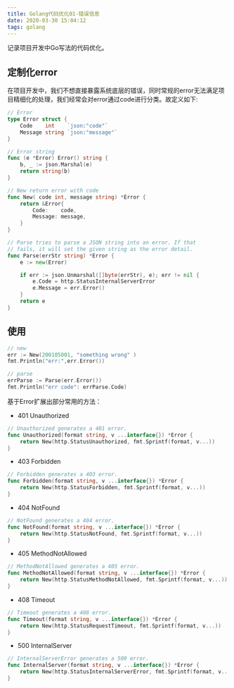 ```yaml
---
title: Golang代码优化01-错误信息
date: 2020-03-30 15:04:12
tags: golang
---
```

记录项目开发中Go写法的代码优化。

## 定制化error
在项目开发中，我们不想直接暴露系统底层的错误，同时常规的error无法满足项目精细化的处理，我们经常会对error通过code进行分类。故定义如下:
```go
// Error 
type Error struct {
	Code    int    `json:"code"`
	Message string `json:"message"`
}

// Error string
func (e *Error) Error() string {
	b, _ := json.Marshal(e)
	return string(b)
}

// New return error with code
func New( code int, message string) *Error {
	return &Error{
		Code:    code,
		Message: message,
	}
}

// Parse tries to parse a JSON string into an error. If that
// fails, it will set the given string as the error detail.
func Parse(errStr string) *Error {
	e := new(Error)

	if err := json.Unmarshal([]byte(errStr), e); err != nil {
		e.Code = http.StatusInternalServerError
		e.Message = err.Error()
	}
	return e
}
```

## 使用
```go
// new
err := New(200105001, "something wrong" )
fmt.Println("err:",err.Error())

// parse
errParse := Parse(err.Error())
fmt.Println("err code": errParse.Code)
```

<!--more-->

基于Error扩展出部分常用的方法：
- 401 Unauthorized
```go
// Unauthorized generates a 401 error.
func Unauthorized(format string, v ...interface{}) *Error {
	return New(http.StatusUnauthorized, fmt.Sprintf(format, v...))
}
```

- 403 Forbidden
```go
// Forbidden generates a 403 error.
func Forbidden(format string, v ...interface{}) *Error {
	return New(http.StatusForbidden, fmt.Sprintf(format, v...))
}
```

- 404 NotFound
```go
// NotFound generates a 404 error.
func NotFound(format string, v ...interface{}) *Error {
	return New(http.StatusNotFound, fmt.Sprintf(format, v...))
}
```

- 405 MethodNotAllowed
```go
// MethodNotAllowed generates a 405 error.
func MethodNotAllowed(format string, v ...interface{}) *Error {
	return New(http.StatusMethodNotAllowed, fmt.Sprintf(format, v...))
}
```

- 408 Timeout

```go
// Timeout generates a 408 error.
func Timeout(format string, v ...interface{}) *Error {
	return New(http.StatusRequestTimeout, fmt.Sprintf(format, v...))
}
```

- 500 InternalServer
```go
// InternalServerError generates a 500 error.
func InternalServer(format string, v ...interface{}) *Error {
	return New(http.StatusInternalServerError, fmt.Sprintf(format, v...))
}
```